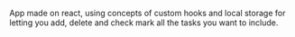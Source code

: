 App made on react, using concepts of custom hooks and local storage for letting you add, delete and check mark all the tasks you want to
include.
